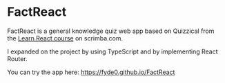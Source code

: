 # FactReact
FactReact is a general knowledge quiz web app based on Quizzical from the [Learn React course](https://v2.scrimba.com/learn-react-c0e) on scrimba.com.

I expanded on the project by using TypeScript and by implementing React Router.

You can try the app here: https://fyde0.github.io/FactReact